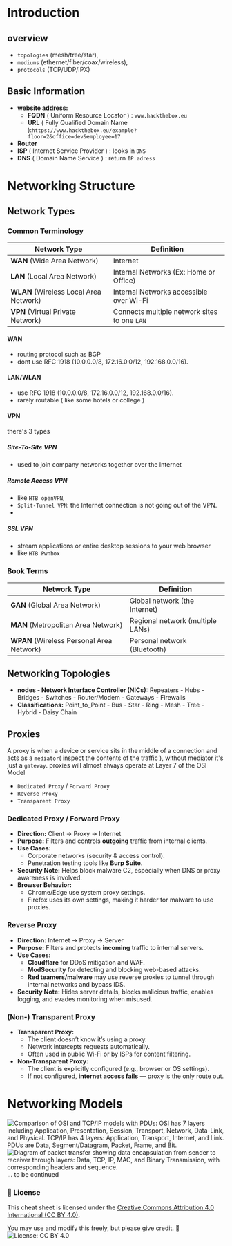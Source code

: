 ﻿

# Introduction
## overview
- `topologies` (mesh/tree/star), 
- `mediums` (ethernet/fiber/coax/wireless), 
- `protocols` (TCP/UDP/IPX)
##  Basic Information
- **website address:**
  -   **FQDN** ( Uniform Resource Locator ) : `www.hackthebox.eu`
  -   **URL** ( Fully Qualified Domain Name ):`https://www.hackthebox.eu/example? floor=2&office=dev&employee=17` 
-  **Router**
-  **ISP** ( Internet Service Provider ) : looks in `DNS`
- **DNS** ( Domain Name Service ) : return `IP adress`
# Networking Structure
## Network Types
### Common Terminology

| **Network Type** | **Definition** |
|--|--|
| **WAN** (Wide Area Network) | Internet |
| **LAN** (Local Area Network) | Internal Networks (Ex: Home or Office) |
| **WLAN** (Wireless Local Area Network) |Internal Networks accessible over Wi-Fi |
| **VPN** (Virtual Private Network) | Connects multiple network sites to one `LAN` |

 

#### WAN
- routing protocol such as BGP
- dont use RFC 1918 (10.0.0.0/8, 172.16.0.0/12, 192.168.0.0/16).

#### LAN/WLAN
- use RFC 1918 (10.0.0.0/8, 172.16.0.0/12, 192.168.0.0/16).
- rarely routable ( like some hotels or college )

#### VPN  
there's 3 types 
##### Site-To-Site VPN 
- used to join company networks together over the Internet
##### Remote Access VPN
- like `HTB openVPN`, 
- `Split-Tunnel VPN`: the Internet connection is not going out of the VPN.
- 
##### SSL VPN
- stream applications or entire desktop sessions to your web browser 
- like `HTB Pwnbox`

### Book Terms
| **Network Type** | **Definition** |
|--|--|
| **GAN** (Global Area Network) | Global network (the Internet) |
| **MAN** (Metropolitan Area Network) | Regional network (multiple LANs) |
| **WPAN** (Wireless Personal Area Network) |Personal network (Bluetooth) |

 

## Networking Topologies 

- **nodes - Network Interface Controller (NICs):**  Repeaters - Hubs - Bridges - Switches - Router/Modem - Gateways - Firewalls
 - **Classifications:** Point_to_Point - Bus - Star - Ring - Mesh - Tree - Hybrid - Daisy Chain
 ## Proxies
A proxy is when a device or service sits in the middle of a connection and acts as a ``mediator``( inspect the contents of the traffic ), without mediator it's just a `gateway`.
proxies will almost always operate at Layer 7 of the OSI Model
-   `Dedicated Proxy` / `Forward Proxy`
-   `Reverse Proxy`
-   `Transparent Proxy`
### Dedicated Proxy / Forward Proxy
-   **Direction:** Client → Proxy → Internet
-   **Purpose:** Filters and controls **outgoing** traffic from internal clients.
-   **Use Cases:**
    -   Corporate networks (security & access control).
    -   Penetration testing tools like **Burp Suite**.
-   **Security Note:** Helps block malware C2, especially when DNS or proxy awareness is involved.
-   **Browser Behavior:**
    -   Chrome/Edge use system proxy settings.
    -   Firefox uses its own settings, making it harder for malware to use proxies.
### Reverse Proxy    
-   **Direction:** Internet → Proxy → Server
-   **Purpose:** Filters and protects **incoming** traffic to internal servers.
-   **Use Cases:**
    -   **Cloudflare** for DDoS mitigation and WAF.        
    -   **ModSecurity** for detecting and blocking web-based attacks.
    -   **Red teamers/malware** may use reverse proxies to tunnel through internal networks and bypass IDS.
-   **Security Note:** Hides server details, blocks malicious traffic, enables logging, and evades monitoring when misused.
### (Non-) Transparent Proxy
-   **Transparent Proxy:**
    -   The client doesn’t know it’s using a proxy.
    -   Network intercepts requests automatically.
    -   Often used in public Wi-Fi or by ISPs for content filtering.
-   **Non-Transparent Proxy:**
    -   The client is explicitly configured (e.g., browser or OS settings).
    -   If not configured, **internet access fails** — proxy is the only route out.
# Networking Models

![Comparison of OSI and TCP/IP models with PDUs: OSI has 7 layers including Application, Presentation, Session, Transport, Network, Data-Link, and Physical. TCP/IP has 4 layers: Application, Transport, Internet, and Link. PDUs are Data, Segment/Datagram, Packet, Frame, and Bit.](https://academy.hackthebox.com/storage/modules/34/redesigned/net_models_pdu2.png)
![Diagram of packet transfer showing data encapsulation from sender to receiver through layers: Data, TCP, IP, MAC, and Binary Transmission, with corresponding headers and sequence.](https://academy.hackthebox.com/storage/modules/34/packet_transfer.png)
... to be continued 
### 📄 License
This cheat sheet is licensed under the [Creative Commons Attribution 4.0 International (CC BY 4.0)](https://creativecommons.org/licenses/by/4.0/).

You may use and modify this freely, but please give credit. 🙏
![License: CC BY 4.0](https://img.shields.io/badge/License-CC%20BY%204.0-lightgrey.svg)

